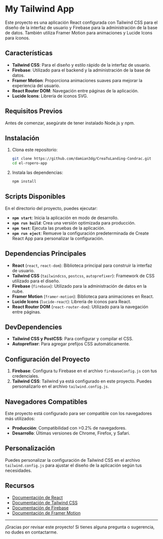 # My Tailwind App

Este proyecto es una aplicación React configurada con Tailwind CSS para el diseño de la interfaz de usuario y Firebase para la administración de la base de datos. También utiliza Framer Motion para animaciones y Lucide Icons para íconos.

## Características

- **Tailwind CSS**: Para el diseño y estilo rápido de la interfaz de usuario.
- **Firebase**: Utilizado para el backend y la administración de la base de datos.
- **Framer Motion**: Proporciona animaciones suaves para mejorar la experiencia del usuario.
- **React Router DOM**: Navegación entre páginas de la aplicación.
- **Lucide Icons**: Librería de íconos SVG.

## Requisitos Previos

Antes de comenzar, asegúrate de tener instalado Node.js y npm.

## Instalación

1. Clona este repositorio:

   ```bash
   git clone https://github.com/damian3dg/CreaTuLanding-Condrac.git
   cd el-ropero-app
   ```

2. Instala las dependencias:

   ```bash
   npm install
   ```

## Scripts Disponibles

En el directorio del proyecto, puedes ejecutar:

- **`npm start`**: Inicia la aplicación en modo de desarrollo.
- **`npm run build`**: Crea una versión optimizada para producción.
- **`npm test`**: Ejecuta las pruebas de la aplicación.
- **`npm run eject`**: Remueve la configuración predeterminada de Create React App para personalizar la configuración.

## Dependencias Principales

- **React** (`react`, `react-dom`): Biblioteca principal para construir la interfaz de usuario.
- **Tailwind CSS** (`tailwindcss`, `postcss`, `autoprefixer`): Framework de CSS utilizado para el diseño.
- **Firebase** (`firebase`): Utilizado para la administración de datos en la nube.
- **Framer Motion** (`framer-motion`): Biblioteca para animaciones en React.
- **Lucide Icons** (`lucide-react`): Librería de íconos para React.
- **React Router DOM** (`react-router-dom`): Utilizado para la navegación entre páginas.

## DevDependencies

- **Tailwind CSS y PostCSS**: Para configurar y compilar el CSS.
- **Autoprefixer**: Para agregar prefijos CSS automáticamente.

## Configuración del Proyecto

1. **Firebase**: Configura tu Firebase en el archivo `firebaseConfig.js` con tus credenciales.
2. **Tailwind CSS**: Tailwind ya está configurado en este proyecto. Puedes personalizarlo en el archivo `tailwind.config.js`.

## Navegadores Compatibles

Este proyecto está configurado para ser compatible con los navegadores más utilizados:

- **Producción**: Compatibilidad con >0.2% de navegadores.
- **Desarrollo**: Últimas versiones de Chrome, Firefox, y Safari.

## Personalización

Puedes personalizar la configuración de Tailwind CSS en el archivo `tailwind.config.js` para ajustar el diseño de la aplicación según tus necesidades.

## Recursos

- [Documentación de React](https://reactjs.org/)
- [Documentación de Tailwind CSS](https://tailwindcss.com/)
- [Documentación de Firebase](https://firebase.google.com/docs)
- [Documentación de Framer Motion](https://www.framer.com/motion/)

---

¡Gracias por revisar este proyecto! Si tienes alguna pregunta o sugerencia, no dudes en contactarme.